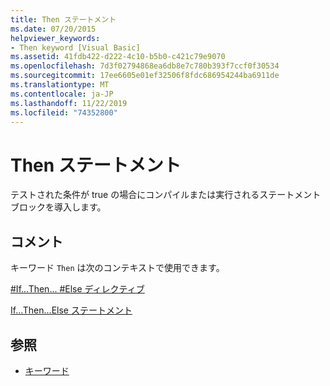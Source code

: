 ```yaml
---
title: Then ステートメント
ms.date: 07/20/2015
helpviewer_keywords:
- Then keyword [Visual Basic]
ms.assetid: 41fdb422-d222-4c10-b5b0-c421c79e9070
ms.openlocfilehash: 7d3f02794868ea6db8e7c780b393f7ccf0f30534
ms.sourcegitcommit: 17ee6605e01ef32506f8fdc686954244ba6911de
ms.translationtype: MT
ms.contentlocale: ja-JP
ms.lasthandoff: 11/22/2019
ms.locfileid: "74352800"
---
```

# <a name="then-statement"></a>Then ステートメント
テストされた条件が true の場合にコンパイルまたは実行されるステートメントブロックを導入します。  
  
## <a name="remarks"></a>コメント  
 キーワード `Then` は次のコンテキストで使用できます。  
  
 [#If...Then... #Else ディレクティブ](../../../visual-basic/language-reference/directives/if-then-else-directives.md)  
  
 [If...Then...Else ステートメント](../../../visual-basic/language-reference/statements/if-then-else-statement.md)  
  
## <a name="see-also"></a>参照

- [キーワード](../../../visual-basic/language-reference/keywords/index.md)
